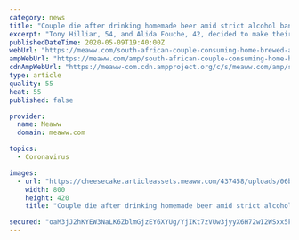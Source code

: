 ```yaml
---
category: news
title: "Couple die after drinking homemade beer amid strict alcohol ban during coronavirus lockdown"
excerpt: "Tony Hilliar, 54, and Alida Fouche, 42, decided to make their own beer after running out of their alcohol supplies"
publishedDateTime: 2020-05-09T19:40:00Z
webUrl: "https://meaww.com/south-african-couple-consuming-home-brewed-alcohol-ban-covid-19-lockdown"
ampWebUrl: "https://meaww.com/amp/south-african-couple-consuming-home-brewed-alcohol-ban-covid-19-lockdown"
cdnAmpWebUrl: "https://meaww-com.cdn.ampproject.org/c/s/meaww.com/amp/south-african-couple-consuming-home-brewed-alcohol-ban-covid-19-lockdown"
type: article
quality: 55
heat: 55
published: false

provider:
  name: Meaww
  domain: meaww.com

topics:
  - Coronavirus

images:
  - url: "https://cheesecake.articleassets.meaww.com/437458/uploads/06b3c1b0-920f-11ea-ab77-fbe0a915389e_800_420.jpeg"
    width: 800
    height: 420
    title: "Couple die after drinking homemade beer amid strict alcohol ban during coronavirus lockdown"

secured: "oaM3jJ2hKYEW3NaLK6ZblmGjzEY6XYUg/YjIKt7zVUw3jyyX6H72wI2WSxx5kwxS39iJCOQiL8hLl0gqYY8NekXOzFKZ9bEQGekyY2Esvxuakc7Exg4zdxkA5Zpun0ZHbjFp8hwd45HEprTOaC95x1ubIVe3zU/IpglgAbbG5zIelJ1d4qj3oYGmP3l8PEAzu4ttNhCzQPoIeHo/40Yd9kXmv/nxJfMerW5wlsXQ0JrDJYq04JQfmT/H8LN2XEA3s4IPRcHtKzC+xQBT17SBJyBRsbpO4ezJehEJj9v6GDcKIu8daRP81uNtHfP+l5DqgxkKyFEBLax4tyLPdcBNPLQbY+xG37Au+NJ1aYBgjubv/9YEf6ai01AGnC+RiSG24o1GVhvBbypQiiVZK7Ryr19xhJxxSE9K+B2Us1ja8iwzpbnjxhbZygp3gxDL6F9QwJbo7kPRXkFw/dLwd8oCar5dIr2B2kFhl8dbVm8vFIU=;0nHZKBrBJOnhF/9sYQ7w9Q=="
---
```


